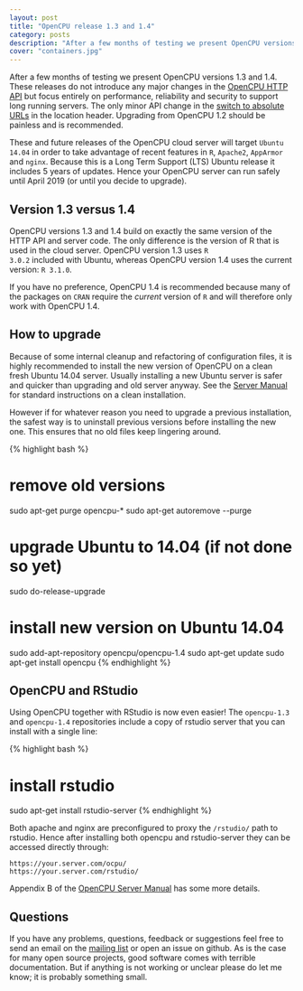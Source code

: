 ```yaml
---
layout: post
title: "OpenCPU release 1.3 and 1.4"
category: posts
description: "After a few months of testing we present OpenCPU versions 1.3 and 1.4. These releases do not introduce any major changes in the OpenCPU HTTP API but focus entirely on performance, reliability and security to support long running servers."
cover: "containers.jpg"
---
```


After a few months of testing we present OpenCPU versions 1.3 and 1.4. These releases do not introduce any major changes in the <a href="../../api.html">OpenCPU HTTP API</a> but focus entirely on performance, reliability and security to support long running servers. The only minor API change in the <a href="../getting-ready-for-opencpu130/">switch to absolute URLs</a> in the location header. Upgrading from OpenCPU 1.2 should be painless and is recommended.

These and future releases of the OpenCPU cloud server will target <code>Ubuntu 14.04</code> in order to take advantage of recent features in <code>R</code>, <code>Apache2</code>, <code>AppArmor</code> and <code>nginx</code>. Because this is a Long Term Support (LTS) Ubuntu release it includes 5 years of updates. Hence your OpenCPU server can run safely until April 2019 (or until you decide to upgrade).

## Version 1.3 versus 1.4

OpenCPU versions 1.3 and 1.4 build on exactly the same version of the HTTP API and server code. The only difference is the version of R that is used in the cloud server. OpenCPU version 1.3 uses <code>R 3.0.2</code> included with Ubuntu, whereas OpenCPU version 1.4 uses the current version: <code>R 3.1.0</code>.

If you have no preference, OpenCPU 1.4 is recommended because many of the packages on <code>CRAN</code> require the <i>current</i> version of <code>R</code> and will therefore only work with OpenCPU 1.4.

## How to upgrade

Because of some internal cleanup and refactoring of configuration files, it is highly recommended to install the new version of OpenCPU on a clean fresh Ubuntu 14.04 server. Usually installing a new Ubuntu server is safer and quicker than upgrading and old server anyway. See the <a href="https://opencpu.github.io/server-manual/opencpu-server.pdf">Server Manual</a> for standard instructions on a clean installation.

However if for whatever reason you need to upgrade a previous installation, the safest way is to uninstall previous versions before installing the new one. This ensures that no old files keep lingering around.

{% highlight bash %}
# remove old versions
sudo apt-get purge opencpu-*
sudo apt-get autoremove --purge

# upgrade Ubuntu to 14.04 (if not done so yet)
sudo do-release-upgrade

# install new version on Ubuntu 14.04
sudo add-apt-repository opencpu/opencpu-1.4
sudo apt-get update
sudo apt-get install opencpu
{% endhighlight %}

## OpenCPU and RStudio

Using OpenCPU together with RStudio is now even easier! The <code>opencpu-1.3</code> and <code>opencpu-1.4</code> repositories include a copy of rstudio server that you can install with a single line:

{% highlight bash %}
# install rstudio
sudo apt-get install rstudio-server
{% endhighlight %}

Both apache and nginx are preconfigured to proxy the <code>/rstudio/</code> path to rstudio. Hence after installing both opencpu and rstudio-server they can be accessed directly through:

    https://your.server.com/ocpu/
    https://your.server.com/rstudio/

Appendix B of the <a href="https://opencpu.github.io/server-manual/opencpu-server.pdf">OpenCPU Server Manual</a> has some more details.

## Questions

If you have any problems, questions, feedback or suggestions feel free to send an email on the <a href="../../help.html">mailing list</a> or open an issue on github. As is the case for many open source projects, good software comes with terrible documentation. But if anything is not working or unclear please do let me know; it is probably something small.


